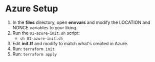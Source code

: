Azure Setup
===========

1. In the **files** directory, open **envvars** and modify the LOCATION and NONCE variables to your liking.
1. Run the `01-azure-init.sh` script:
    * `sh 01-azure-init.sh`
1. Edit **init.tf** and modify to match what's created in Azure.
1. Run: `terraform init`
1. Run: `terraform apply`


